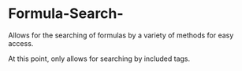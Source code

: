 # Formula-Search-
Allows for the searching of formulas by a variety of methods for easy access. 

At this point, only allows for searching by included tags. 

